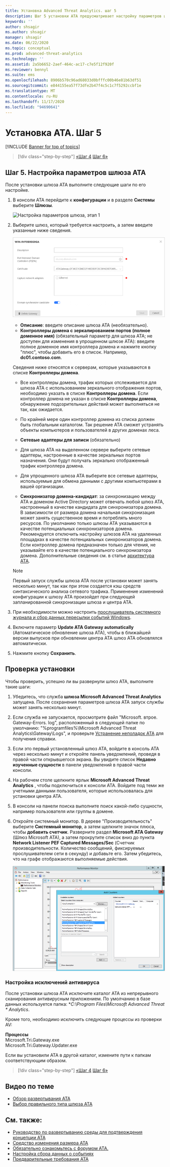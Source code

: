 ```yaml
---
title: Установка Advanced Threat Analytics. шаг 5
description: Шаг 5 установки ATA предусматривает настройку параметров шлюза ATA.
keywords: ''
author: shsagir
ms.author: shsagir
manager: shsagir
ms.date: 06/22/2020
ms.topic: conceptual
ms.prod: advanced-threat-analytics
ms.technology: ''
ms.assetid: 2a5b6652-2aef-464c-ac17-c7e5f12f920f
ms.reviewer: bennyl
ms.suite: ems
ms.openlocfilehash: 8906b570c96ad68033d0bfffc00b46e81b63df51
ms.sourcegitcommit: e844155ea57f73dfe2b47f4c5c1c7f5292ccbf1e
ms.translationtype: MT
ms.contentlocale: ru-RU
ms.lasthandoff: 11/17/2020
ms.locfileid: "94690641"
---
```

# <a name="install-ata---step-5"></a>Установка ATA. Шаг 5

[!INCLUDE [Banner for top of topics](includes/banner.md)]

> [!div class="step-by-step"]
> [«Шаг 4](install-ata-step4.md) 
>  [Шаг 6»](install-ata-step6.md)

## <a name="step-5-configure-the-ata-gateway-settings"></a>Шаг 5. Настройка параметров шлюза ATA

После установки шлюза ATA выполните следующие шаги по его настройке.

1. В консоли ATA перейдите к **конфигурации** и в разделе **Системы** выберите **Шлюзы**.

    ![Настройка параметров шлюза, этап 1](media/ata-gw-config-1.png)

1. Выберите шлюз, который требуется настроить, а затем введите указанные ниже сведения.

    ![Настройка параметров шлюза, этап 2](media/ATA-Gateways-config-2.png)

    - **Описание**: введите описание шлюза ATA (необязательно).
    - **Контроллеры домена с зеркалированием портов (полное доменное имя)** (обязательный параметр для шлюза ATA; не доступен для изменения в упрощенном шлюзе ATA): введите полное доменное имя контроллера домена и нажмите кнопку "плюс", чтобы добавить его в список. Например, **dc01.contoso.com**.

    Сведения ниже относятся к серверам, которые указываются в списке **Контроллеры домена**.

    - Все контроллеры домена, трафик которых отслеживается для шлюза ATA с использованием зеркального отображения портов, необходимо указать в списке **Контроллеры домена**. Если контроллер домена не указан в списке **Контроллеры домена**, обнаружение подозрительных действий может выполняться не так, как ожидается.
    - По крайней мере один контроллер домена из списка должен быть глобальным каталогом. Так решение ATA сможет устранять объекты компьютеров и пользователей в других доменах леса.

    - **Сетевые адаптеры для записи** (обязательно)
    - Для шлюза ATA на выделенном сервере выберите сетевые адаптеры, настроенные в качестве зеркальных портов назначения. Они будут получать зеркально отображенный трафик контроллера домена.
    - Для упрощенного шлюза ATA выберите все сетевые адаптеры, используемые для обмена данными с другими компьютерами в вашей организации.

    - **Синхронизатор домена-кандидат**: за синхронизацию между ATA и доменом Active Directory может отвечать любой шлюз ATA, настроенный в качестве кандидата для синхронизатора домена. В зависимости от размера домена начальная синхронизация может занять существенное время и потреблять много ресурсов. По умолчанию только шлюзы ATA указываются в качестве потенциальных синхронизаторов домена.
    Рекомендуется отключить настройку шлюзов ATA на удаленных площадках в качестве потенциальных синхронизаторов домена.
    Если контроллер домена предназначен только для чтения, не указывайте его в качестве потенциального синхронизатора домена. Дополнительные сведения см. в статье [архитектура ATA](ata-architecture.md#ata-lightweight-gateway-features).

    > [!NOTE]
    > Первый запуск службы шлюза ATA после установки может занять несколько минут, так как при этом создается кэш средств синтаксического анализа сетевого трафика.
    > Применение изменений конфигурации к шлюзу ATA произойдет при следующей запланированной синхронизации шлюза и центра ATA.

1. При необходимости можно настроить [прослушиватель системного журнала и сбор данных пересылки событий Windows](configure-event-collection.md).
1. Включите параметр **Update ATA Gateway automatically** (Автоматическое обновление шлюза ATA), чтобы в ближайшей версии выпусков при обновлении центра ATA шлюз ATA обновлялся автоматически.

1. Нажмите кнопку **Сохранить**.

## <a name="validate-installations"></a>Проверка установки

Чтобы проверить, успешно ли вы развернули шлюз ATA, выполните такие шаги:

1. Убедитесь, что служба **шлюза Microsoft Advanced Threat Analytics** запущена. После сохранения параметров шлюза ATA запуск службы может занять несколько минут.

1. Если служба не запускается, просмотрите файл "Microsoft. втрое. Gateway-Errors. log", расположенный в следующей папке по умолчанию: "%programfiles%\Microsoft Advanced Threat Analytics\Gateway\Logs", и проверьте [Устранение неполадок ATA](troubleshooting-ata-known-errors.md) для получения справки.

1. Если это первый установленный шлюз ATA, войдите в консоль ATA через несколько минут и откройте панель уведомлений, проведя в правой части открывшегося экрана. Вы увидите список **Недавно изученные сущности** в панели уведомлений в правой части консоли.

1. На рабочем столе щелкните ярлык **Microsoft Advanced Threat Analytics** , чтобы подключиться к консоли ATA. Войдите под теми же учетными данными пользователя, которые использовалась для установки центра ATA.
1. В консоли на панели поиска выполните поиск какой-либо сущности, например пользователя или группы в домене.
1. Откройте системный монитор. В дереве "Производительность" выберите **Системный монитор**, а затем щелкните значок плюса, чтобы **добавить счетчик**. Разверните раздел **Microsoft ATA Gateway** (Шлюз Microsoft ATA), а затем прокрутите список вниз до пункта **Network Listener PEF Captured Messages/Sec** (Счетчик производительности. Количество сообщений, фиксируемых прослушивателем сети в секунду) и добавьте его. Затем убедитесь, что на графе отображаются выполняемые действия.

    ![Изображение окна добавления счетчиков производительности](media/ATA-performance-monitoring-add-counters.png)

### <a name="set-anti-virus-exclusions"></a>Настройка исключений антивируса

После установки шлюза ATA исключите каталог ATA из непрерывного сканирования антивирусным приложением. По умолчанию в базе данных используется папка: **C:\Program Files\Microsoft Advanced Threat \* Analytics*.

Кроме того, необходимо исключить следующие процессы из проверки AV:

**Процессы**  
Microsoft.Tri.Gateway.exe  
Microsoft.Tri.Gateway.Updater.exe

Если вы установили ATA в другой каталог, измените пути к папкам соответствующим образом.

> [!div class="step-by-step"]
> [«Шаг 4](install-ata-step4.md) 
>  [Шаг 6»](install-ata-step6.md)

## <a name="related-videos"></a>Видео по теме

- [Обзор развертывания ATA](https://channel9.msdn.com/Shows/Microsoft-Security/Overview-of-ATA-Deployment-in-10-Minutes)
- [Выбор правильного типа шлюза ATA](https://channel9.msdn.com/Shows/Microsoft-Security/ATA-Deployment-Choose-the-Right-Gateway-Type)

## <a name="see-also"></a>См. также:

- [Руководство по развертыванию среды для подтверждения концепции ATA](https://aka.ms/atapoc)
- [Средство изменения размера ATA](https://aka.ms/atasizingtool)
- [Обязательно ознакомьтесь с форумом ATA.](https://social.technet.microsoft.com/Forums/security/home?forum=mata)
- [Настройка сбора данных о событиях](configure-event-collection.md)
- [Предварительные требования ATA](ata-prerequisites.md)
